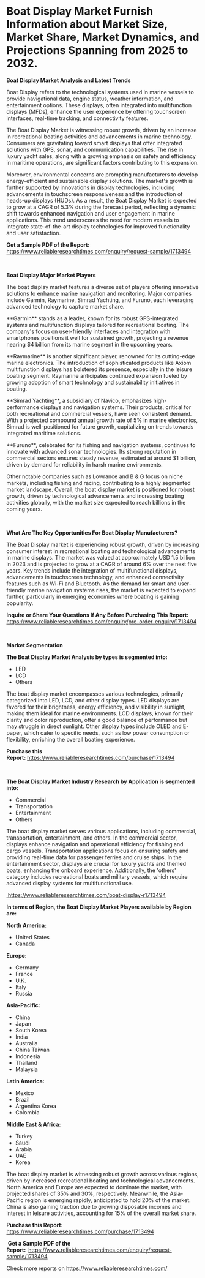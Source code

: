<p><h1>Boat Display Market Furnish Information about Market Size, Market Share, Market Dynamics, and Projections Spanning from 2025 to 2032.</h1></p><p><strong>Boat Display Market Analysis and Latest Trends</strong></p>
<p><p>Boat Display refers to the technological systems used in marine vessels to provide navigational data, engine status, weather information, and entertainment options. These displays, often integrated into multifunction displays (MFDs), enhance the user experience by offering touchscreen interfaces, real-time tracking, and connectivity features.</p><p>The Boat Display Market is witnessing robust growth, driven by an increase in recreational boating activities and advancements in marine technology. Consumers are gravitating toward smart displays that offer integrated solutions with GPS, sonar, and communication capabilities. The rise in luxury yacht sales, along with a growing emphasis on safety and efficiency in maritime operations, are significant factors contributing to this expansion.</p><p>Moreover, environmental concerns are prompting manufacturers to develop energy-efficient and sustainable display solutions. The market's growth is further supported by innovations in display technologies, including advancements in touchscreen responsiveness and the introduction of heads-up displays (HUDs). As a result, the Boat Display Market is expected to grow at a CAGR of 5.3% during the forecast period, reflecting a dynamic shift towards enhanced navigation and user engagement in marine applications. This trend underscores the need for modern vessels to integrate state-of-the-art display technologies for improved functionality and user satisfaction.</p></p>
<p><strong>Get a Sample PDF of the Report:&nbsp;</strong> <a href="https://www.reliableresearchtimes.com/enquiry/request-sample/1713494?utm_campaign=2562&utm_medium=2&utm_source=Github&utm_content=ia&utm_term=20022025&utm_id=boat-display">https://www.reliableresearchtimes.com/enquiry/request-sample/1713494</a></p>
<p>&nbsp;</p>
<p><strong>Boat Display Major Market Players</strong></p>
<p><p>The boat display market features a diverse set of players offering innovative solutions to enhance marine navigation and monitoring. Major companies include Garmin, Raymarine, Simrad Yachting, and Furuno, each leveraging advanced technology to capture market share.</p><p>**Garmin** stands as a leader, known for its robust GPS-integrated systems and multifunction displays tailored for recreational boating. The company's focus on user-friendly interfaces and integration with smartphones positions it well for sustained growth, projecting a revenue nearing $4 billion from its marine segment in the upcoming years.</p><p>**Raymarine** is another significant player, renowned for its cutting-edge marine electronics. The introduction of sophisticated products like Axiom multifunction displays has bolstered its presence, especially in the leisure boating segment. Raymarine anticipates continued expansion fueled by growing adoption of smart technology and sustainability initiatives in boating.</p><p>**Simrad Yachting**, a subsidiary of Navico, emphasizes high-performance displays and navigation systems. Their products, critical for both recreational and commercial vessels, have seen consistent demand. With a projected compound annual growth rate of 5% in marine electronics, Simrad is well-positioned for future growth, capitalizing on trends towards integrated maritime solutions.</p><p>**Furuno**, celebrated for its fishing and navigation systems, continues to innovate with advanced sonar technologies. Its strong reputation in commercial sectors ensures steady revenue, estimated at around $1 billion, driven by demand for reliability in harsh marine environments.</p><p>Other notable companies such as Lowrance and B & G focus on niche markets, including fishing and racing, contributing to a highly segmented market landscape. Overall, the boat display market is positioned for robust growth, driven by technological advancements and increasing boating activities globally, with the market size expected to reach billions in the coming years.</p></p>
<p>&nbsp;</p>
<p><strong>What Are The Key Opportunities For Boat Display Manufacturers?</strong></p>
<p><p>The Boat Display market is experiencing robust growth, driven by increasing consumer interest in recreational boating and technological advancements in marine displays. The market was valued at approximately USD 1.5 billion in 2023 and is projected to grow at a CAGR of around 6% over the next five years. Key trends include the integration of multifunctional displays, advancements in touchscreen technology, and enhanced connectivity features such as Wi-Fi and Bluetooth. As the demand for smart and user-friendly marine navigation systems rises, the market is expected to expand further, particularly in emerging economies where boating is gaining popularity.</p></p>
<p><strong>Inquire or Share Your Questions If Any Before Purchasing This Report:</strong> <a href="https://www.reliableresearchtimes.com/enquiry/pre-order-enquiry/1713494?utm_campaign=2562&utm_medium=2&utm_source=Github&utm_content=ia&utm_term=20022025&utm_id=boat-display">https://www.reliableresearchtimes.com/enquiry/pre-order-enquiry/1713494</a></p>
<p>&nbsp;</p>
<p><strong>Market Segmentation</strong></p>
<p><strong>The Boat Display Market Analysis by types is segmented into:</strong></p>
<p><ul><li>LED</li><li>LCD</li><li>Others</li></ul></p>
<p><p>The boat display market encompasses various technologies, primarily categorized into LED, LCD, and other display types. LED displays are favored for their brightness, energy efficiency, and visibility in sunlight, making them ideal for marine environments. LCD displays, known for their clarity and color reproduction, offer a good balance of performance but may struggle in direct sunlight. Other display types include OLED and E-paper, which cater to specific needs, such as low power consumption or flexibility, enriching the overall boating experience.</p></p>
<p><strong>Purchase this Report:&nbsp;</strong><a href="https://www.reliableresearchtimes.com/purchase/1713494?utm_campaign=2562&utm_medium=2&utm_source=Github&utm_content=ia&utm_term=20022025&utm_id=boat-display">https://www.reliableresearchtimes.com/purchase/1713494</a></p>
<p>&nbsp;</p>
<p><strong>The Boat Display Market Industry Research by Application is segmented into:</strong></p>
<p><ul><li>Commercial</li><li>Transportation</li><li>Entertainment</li><li>Others</li></ul></p>
<p><p>The boat display market serves various applications, including commercial, transportation, entertainment, and others. In the commercial sector, displays enhance navigation and operational efficiency for fishing and cargo vessels. Transportation applications focus on ensuring safety and providing real-time data for passenger ferries and cruise ships. In the entertainment sector, displays are crucial for luxury yachts and themed boats, enhancing the onboard experience. Additionally, the 'others' category includes recreational boats and military vessels, which require advanced display systems for multifunctional use.</p></p>
<p><a href="https://www.reliableresearchtimes.com/boat-display-r1713494?utm_campaign=2562&utm_medium=2&utm_source=Github&utm_content=ia&utm_term=20022025&utm_id=boat-display">&nbsp;https://www.reliableresearchtimes.com/boat-display-r1713494</a></p>
<p><strong>In terms of Region, the Boat Display Market Players available by Region are:</strong></p>
<p>
    <p> <strong> North America: </strong>
        <ul>
            <li>United States</li>
            <li>Canada</li>
        </ul>
        </p> 
    <p> <strong> Europe: </strong>
        <ul>
            <li>Germany</li>
            <li>France</li>
            <li>U.K.</li>
            <li>Italy</li>
            <li>Russia</li>
        </ul>
        </p> 
    <p> <strong> Asia-Pacific: </strong>
        <ul>
            <li>China</li>
            <li>Japan</li>
            <li>South Korea</li>
            <li>India</li>
            <li>Australia</li>
            <li>China Taiwan</li>
            <li>Indonesia</li>
            <li>Thailand</li>
            <li>Malaysia</li>
        </ul>
        </p> 
    <p> <strong> Latin America: </strong>
        <ul>
            <li>Mexico</li>
            <li>Brazil</li>
            <li>Argentina Korea</li>
            <li>Colombia</li>
        </ul>
        </p> 
    <p> <strong> Middle East & Africa: </strong>
        <ul>
            <li>Turkey</li>
            <li>Saudi</li>
            <li>Arabia</li>
            <li>UAE</li>
            <li>Korea</li>
        </ul>
    </p>
    </p>
<p><p>The boat display market is witnessing robust growth across various regions, driven by increased recreational boating and technological advancements. North America and Europe are expected to dominate the market, with projected shares of 35% and 30%, respectively. Meanwhile, the Asia-Pacific region is emerging rapidly, anticipated to hold 20% of the market. China is also gaining traction due to growing disposable incomes and interest in leisure activities, accounting for 15% of the overall market share.</p></p>
<p><strong>Purchase this Report: </strong><a href="https://www.reliableresearchtimes.com/purchase/1713494?utm_campaign=2562&utm_medium=2&utm_source=Github&utm_content=ia&utm_term=20022025&utm_id=boat-display">https://www.reliableresearchtimes.com/purchase/1713494</a></p>
<p>&nbsp;<strong>Get a Sample PDF of the Report:&nbsp;&nbsp;</strong><a href="https://www.reliableresearchtimes.com/enquiry/request-sample/1713494?utm_campaign=2562&utm_medium=2&utm_source=Github&utm_content=ia&utm_term=20022025&utm_id=boat-display">https://www.reliableresearchtimes.com/enquiry/request-sample/1713494</a></p>
<p><strong></strong></p>
<p>Check more reports on <a href="https://www.reliableresearchtimes.com/?utm_campaign=2562&utm_medium=2&utm_source=Github&utm_content=ia&utm_term=20022025&utm_id=boat-display">https://www.reliableresearchtimes.com/</a></p>